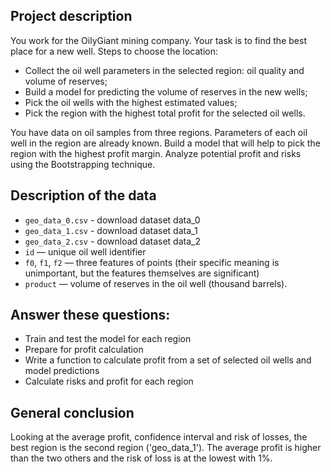 ## Project description

You work for the OilyGiant mining company. Your task is to find the best place for a new well.
Steps to choose the location:
- Collect the oil well parameters in the selected region: oil quality and volume of reserves;
- Build a model for predicting the volume of reserves in the new wells;
- Pick the oil wells with the highest estimated values;
- Pick the region with the highest total profit for the selected oil wells.

You have data on oil samples from three regions. Parameters of each oil well in the region are already known. Build a model that will help to pick the region with the highest profit margin. Analyze potential profit and risks using the Bootstrapping technique.

## Description of the data

- `geo_data_0.csv` - download dataset data_0
- `geo_data_1.csv` - download dataset data_1
- `geo_data_2.csv` - download dataset data_2
- `id` — unique oil well identifier
- `f0`, `f1`, `f2` — three features of points (their specific meaning is unimportant, but the features themselves are significant)
- `product` — volume of reserves in the oil well (thousand barrels).

## Answer these questions:

- Train and test the model for each region
- Prepare for profit calculation
- Write a function to calculate profit from a set of selected oil wells and model predictions
- Calculate risks and profit for each region

## General conclusion

Looking at the average profit, confidence interval and risk of losses, the best region is the second region ('geo_data_1'). The average profit is higher than the two others and the risk of loss is at the lowest with 1%.

